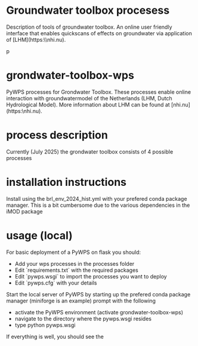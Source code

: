 <h1> Groundwater toolbox procesess </h1>
  <p>Description of tools of groundwater toolbox. An online user friendly interface that enables quickscans of effects on groundwater via application of [LHM](https:\\nhi.nu).</p>p
</hr>

# grondwater-toolbox-wps
PyWPS processes for Grondwater Toolbox. These processes enable online interaction with groundwatermodel of the Netherlands (LHM, Dutch Hydrological Model). More information about LHM can be found at [nhi.nu] (https:\\nhi.nu). 

# process description
Currently (July 2025) the grondwater toolbox consists of 4 possible processes

# installation instructions
Install using the brl_env_2024_hist.yml with your prefered conda package manager. This is a bit cumbersome due to the various dependencies in the iMOD package

# usage (local)
For basic deployment of a PyWPS on flask you should:
<ul>
  <li>Add your wps processes in the processes folder</li>
  <li>Edit `requirements.txt` with the required packages</li>
  <li>Edit `pywps.wsgi` to import the processes you want to deploy</li>
  <li>Edit `pywps.cfg` with your details</li>
  </li>
</ul>

Start the local server of PyWPS by starting up the prefered conda package manager (miniforge is an example) prompt with the following
<ul>
  <li>activate the PyWPS environment (activate grondwater-toolbox-wps)</li>
  <li>navigate to the directory where the pywps.wsgi resides</li>
  <li>type python pywps.wsgi</li>
</ul>
If everything is well, you should see the 
  


